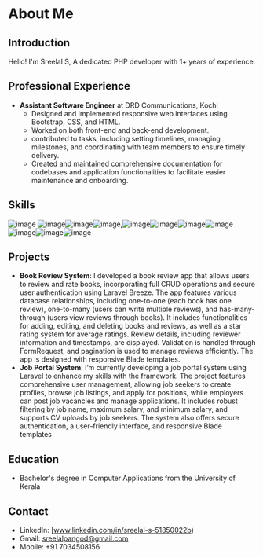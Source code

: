 # About Me

## Introduction
Hello! I'm Sreelal S, A dedicated PHP developer with 1+ years of experience.

## Professional Experience
- **Assistant Software Engineer** at DRD Communications, Kochi
  - Designed and implemented responsive web interfaces using Bootstrap, CSS, and HTML.
  - Worked on both front-end and back-end development.
  - contributed to  tasks, including setting timelines, managing milestones, and coordinating with team members to ensure timely delivery.
  - Created and maintained comprehensive documentation for codebases and application functionalities to facilitate easier maintenance and onboarding.

## Skills
![image](https://github.com/user-attachments/assets/b58a50e0-4ace-4cf1-b4dd-3512d6de933f) ![image](https://github.com/user-attachments/assets/09cc0a37-52fd-4dce-83b9-3031449d24ee)![image](https://github.com/user-attachments/assets/a7fd42da-44aa-40a4-a924-3cd98649e30d)![image](https://github.com/user-attachments/assets/588c611b-3eea-45aa-a983-97d769b58831),![image](https://github.com/user-attachments/assets/81ed0632-bff3-43e4-9f26-f8b2ba4d7271)![image](https://github.com/user-attachments/assets/cd0b011f-b2cf-4fea-ab06-d96a3b2f0f4a)![image](https://github.com/user-attachments/assets/a811adcc-ecd4-4975-91fc-6ca5dd376bc2)![image](https://github.com/user-attachments/assets/f344d93e-939d-47ad-b982-6ef70caae89b)![image](https://github.com/user-attachments/assets/072d8277-013e-4094-b63d-17b821a9ebc8)![image](https://github.com/user-attachments/assets/b2056dd4-c018-4756-9b22-d94fcd45050b)![image](https://github.com/user-attachments/assets/2c66bede-baa4-4e6c-85ae-649c0c951575)

## Projects
- **Book Review System**: 
I developed a book review app that allows users to review and rate books, incorporating full CRUD operations and secure user authentication using Laravel Breeze. The app features various database relationships, including one-to-one (each book has one review), one-to-many (users can write multiple reviews), and has-many-through (users view reviews through books). It includes functionalities for adding, editing, and deleting books and reviews, as well as a star rating system for average ratings. Review details, including reviewer information and timestamps, are displayed. Validation is handled through FormRequest, and pagination is used to manage reviews efficiently. The app is designed with responsive Blade templates.
- **Job Portal System**:
 I’m currently developing a job portal system using Laravel to enhance my skills with the framework. The project features comprehensive user management, allowing job seekers to create profiles, browse job listings, and apply for positions, while employers can post job vacancies and manage applications. It includes robust filtering by job name, maximum salary, and minimum salary, and supports CV uploads by job seekers. The system also offers secure authentication, a user-friendly interface, and responsive Blade templates
## Education
- Bachelor's degree in Computer Applications from the University of Kerala

## Contact
- LinkedIn: [www.linkedin.com/in/sreelal-s-51850022b)
- Gmail: sreelalpangod@gmail.com
- Mobile: +91 7034508156

